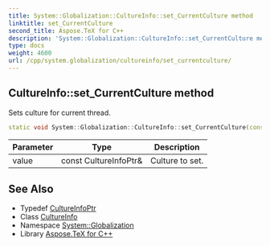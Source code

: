 ```yaml
---
title: System::Globalization::CultureInfo::set_CurrentCulture method
linktitle: set_CurrentCulture
second_title: Aspose.TeX for C++
description: 'System::Globalization::CultureInfo::set_CurrentCulture method. Sets culture for current thread in C++.'
type: docs
weight: 4600
url: /cpp/system.globalization/cultureinfo/set_currentculture/
---
```

## CultureInfo::set_CurrentCulture method


Sets culture for current thread.

```cpp
static void System::Globalization::CultureInfo::set_CurrentCulture(const CultureInfoPtr &value)
```


| Parameter | Type | Description |
| --- | --- | --- |
| value | const CultureInfoPtr\& | Culture to set. |

## See Also

* Typedef [CultureInfoPtr](../../cultureinfoptr/)
* Class [CultureInfo](../)
* Namespace [System::Globalization](../../)
* Library [Aspose.TeX for C++](../../../)

